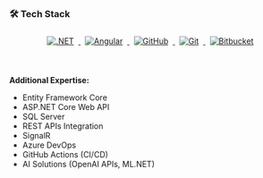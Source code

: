 ### 🛠 Tech Stack

<p align="center">
  <a href="https://dotnet.microsoft.com/" target="_blank">
    <img src="https://www.vectorlogo.zone/logos/dotnet/dotnet-ar21.svg" alt=".NET" style="margin:8px;">
  </a>
  <a href="https://angular.io/" target="_blank">
    <img src="https://www.vectorlogo.zone/logos/angular/angular-ar21.svg" alt="Angular" style="margin:8px;">
  </a>
  <a href="https://github.com/" target="_blank">
    <img src="https://www.vectorlogo.zone/logos/github/github-ar21.svg" alt="GitHub" style="margin:8px;">
  </a>
  <a href="https://git-scm.com/" target="_blank">
    <img src="https://www.vectorlogo.zone/logos/git-scm/git-scm-ar21.svg" alt="Git" style="margin:8px;">
  </a>
  <a href="https://www.atlassian.com/software/bitbucket" target="_blank">
    <img src="https://www.vectorlogo.zone/logos/bitbucket/bitbucket-ar21.svg" alt="Bitbucket" style="margin:8px;">
  </a>
</p>

<br/>

**Additional Expertise:**  
- Entity Framework Core  
- ASP.NET Core Web API  
- SQL Server  
- REST APIs Integration  
- SignalR  
- Azure DevOps  
- GitHub Actions (CI/CD)  
- AI Solutions (OpenAI APIs, ML.NET)

